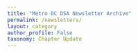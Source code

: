 ```yaml
---
title: "Metro DC DSA Newsletter Archive"
permalink: /newsletters/
layout: category
author_profile: False
taxonomy: Chapter Update
---
```

